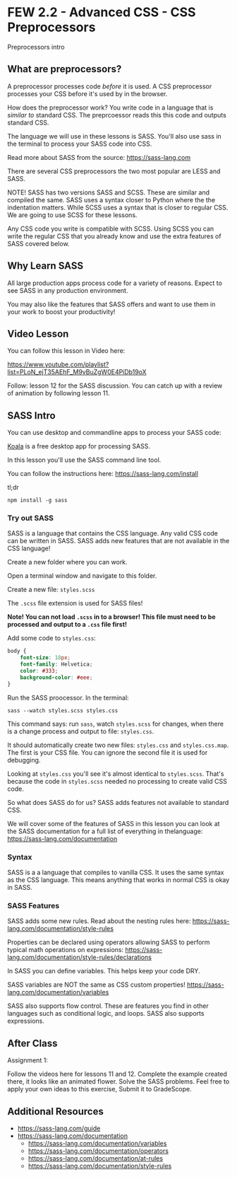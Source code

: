 # FEW 2.2 - Advanced CSS - CSS Preprocessors

Preprocessors intro

<!-- ## Review

```HTML
<div class="product">
	<div class="price">9</div>
</div>
```

Given the markup above make it look like the picture below using only CSS! 

![challenge 12](images/class-12-challenge.png)

Hints: 

- The box is `100px` by `100px`
- The circle is `30px` by `30px`;
- Use `relative` and `absolute` position to position the circle
- Use `::before` to add the `$` -->

## What are preprocessors?

A preprocessor processes code *before* it is used. A CSS preprocessor processes your CSS before it's used by in the browser. 

How does the preprocessor work? You write code in a language that is *similar to* standard CSS. The preprcoessor reads this this code and outputs standard CSS. 

The language we will use in these lessons is SASS. You'll also use sass in the terminal to process your SASS code into CSS. 

Read more about SASS from the source: https://sass-lang.com

There are several CSS preprocessors the two most popular are LESS and SASS. 

NOTE! SASS has two versions SASS and SCSS. These are similar and compiled the same. SASS uses a syntax closer to Python where the the indentation matters. While SCSS uses a syntax that is closer to regular CSS. We are going to use SCSS for these lessons. 

Any CSS code you write is compatible with SCSS. Using SCSS you can write the regular CSS that you already know and use the extra features of SASS covered below. 

## Why Learn SASS

All large production apps process code for a variety of reasons. Expect to see SASS in any production environment. 

You may also like the features that SASS offers and want to use them in your work to boost your productivity! 

## Video Lesson

You can follow this lesson in Video here: 

https://www.youtube.com/playlist?list=PLoN_ejT35AEhF_M9vBuZgW0E4PiDb19oX

Follow: lesson 12 for the SASS discussion. You can catch up with a review of animation by following lesson 11. 

## SASS Intro

You can use desktop and commandline apps to process your SASS code:

[Koala](http://koala-app.com) is a free desktop app for processing SASS. 

In this lesson you'll use the SASS command line tool. 

You can follow the instructions here: https://sass-lang.com/install

tl;dr 

```
npm install -g sass
```

### Try out SASS

SASS is a language that contains the CSS language. Any valid CSS code can be written in SASS. SASS adds new features that are not available in the CSS language! 

Create a new folder where you can work.

Open a terminal window and navigate to this folder. 

Create a new file: `styles.scss`

The `.scss` file extension is used for SASS files! 

**Note! You can not load `.scss` in to a browser! This file must need to be processed and output to a `.css` file first!**

Add some code to `styles.css`:

```SCSS
body {
	font-size: 18px;
	font-family: Helvetica;
	color: #333;
	background-color: #eee;
}
```

Run the SASS proocessor. In the terminal: 

```
sass --watch styles.scss styles.css
```

This command says: run `sass`, watch `styles.scss` for changes, when there is a change process and output to file: `styles.css`. 

It should automatically create two new files: `styles.css` and `styles.css.map`. The first is your CSS file. You can ignore the second file it is used for debugging. 

Looking at `styles.css` you'll see it's almost identical to `styles.scss`. That's because the code in `styles.scss` needed no processing to create valid CSS code. 

So what does SASS do for us? SASS adds features not available to standard CSS. 

We will cover some of the features of SASS in this lesson you can look at the SASS documentation for a full list of everything in thelanguage: https://sass-lang.com/documentation

### Syntax

SASS is a a language that compiles to vanilla CSS. It uses the same syntax as the CSS language. This means anything that works in normal CSS is okay in SASS. 

### SASS Features

SASS adds some new rules. 
Read about the nesting rules here: https://sass-lang.com/documentation/style-rules

Properties can be declared using operators allowing SASS to perform typical math operations on expressions: https://sass-lang.com/documentation/style-rules/declarations

In SASS you can define variables. This helps keep your code DRY. 

SASS variables are NOT the same as CSS custom properties! https://sass-lang.com/documentation/variables

SASS also supports flow control. These are features you find in other languages such as conditional logic, and loops. SASS also supports expressions. 

## After Class

Assignment 1: 

Follow the videos here for lessons 11 and 12. Complete the example created there, it looks like an animated flower. Solve the SASS problems. Feel free to apply your own ideas to this exercise, Submit it to GradeScope.  

## Additional Resources

- https://sass-lang.com/guide
- https://sass-lang.com/documentation
	- https://sass-lang.com/documentation/variables
	- https://sass-lang.com/documentation/operators
	- https://sass-lang.com/documentation/at-rules
	- https://sass-lang.com/documentation/style-rules


<!-- ## Minute-by-Minute [OPTIONAL]

| **Elapsed** | **Time**  | **Activity**              |
| ----------- | --------- | ------------------------- |
| 0:00        | 0:05      | Objectives                |
| 0:05        | 0:15      | Overview                  |
| 0:20        | 0:45      | In Class Activity I       |
| 1:05        | 0:10      | BREAK                     |
| 1:15        | 0:45      | In Class Activity II      |
| TOTAL       | 2:00      |                           | -->
